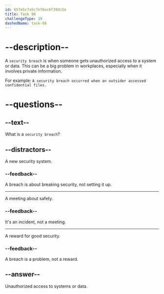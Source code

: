 ```yaml
---
id: 657e5c7a5c7ef6ec6f39dc5e
title: Task 98
challengeType: 19
dashedName: task-98
---
```


# --description--

A `security breach` is when someone gets unauthorized access to a system or data. This can be a big problem in workplaces, especially when it involves private information. 

For example: `A security breach occurred when an outsider accessed confidential files.`

# --questions--

## --text--

What is a `security breach`?

## --distractors--

A new security system.

### --feedback--

A breach is about breaking security, not setting it up.

---

A meeting about safety.

### --feedback--

It's an incident, not a meeting.

---

A reward for good security.

### --feedback--

A breach is a problem, not a reward.

## --answer--

Unauthorized access to systems or data.

